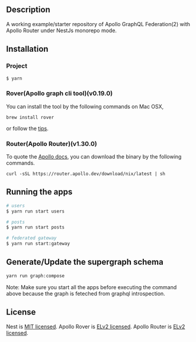 ## Description

A working example/starter repository of Apollo GraphQL Federation(2) with Apollo Router under NestJs monorepo mode.

## Installation

### Project

```bash
$ yarn
```

### Rover(Apollo graph cli tool)(v0.19.0)

You can install the tool by the following commands on Mac OSX,

```
brew install rover
```

or follow the [tips](https://www.apollographql.com/docs/rover/getting-started/).

### Router(Apollo Router)(v1.30.0)

To quote the [Apollo docs](https://www.apollographql.com/docs/router/quickstart#1-download-and-extract-the-apollo-router-binary), you can download the binary by the following commands.

```
curl -sSL https://router.apollo.dev/download/nix/latest | sh
```

## Running the apps

```bash
# users
$ yarn run start users

# posts
$ yarn run start posts

# federated gateway
$ yarn run start:gateway
```

## Generate/Update the supergraph schema

```bash
yarn run graph:compose
```

Note:
Make sure you start all the apps before executing the command above because the graph is feteched from graphql introspection.

## License

Nest is [MIT licensed](https://github.com/nestjs/nest/blob/master/LICENSE).
Apollo Rover is [ELv2 licensed](https://github.com/apollographql/rover/blob/main/LICENSE).
Apollo Router is [ELv2 licensed](https://github.com/apollographql/router/blob/dev/LICENSE).
